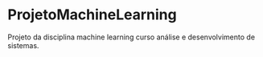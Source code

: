 # ProjetoMachineLearning
Projeto da disciplina machine learning curso análise e desenvolvimento de sistemas.

